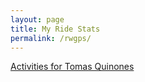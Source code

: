 ```yaml
---
layout: page
title: My Ride Stats
permalink: /rwgps/
---
```

<style>
  rwgps-departed-at {
  
  }
  rwgps-number {
    font-size: 3em;
  }
</style>
<a class="rwgps-widget" href="https://ridewithgps.com/users/45898" data-rwgps-user-id="45898" data-rwgps-activities-count="7" data-rwgps-include="week month year">Activities for Tomas Quinones</a>
<script>
(function(d,s) { 
  if(!d.getElementById('rwgps-sdk')) {
    var el = d.getElementsByTagName(s)[0],
        js = d.createElement(s);
    js.id = 'rwgps-sdk';
    js.src = "//ridewithgps.com/javascripts/sdk.js?1517195268902";
    el.parentNode.insertBefore(js, el);
  }
})(document, 'script');
</script>
